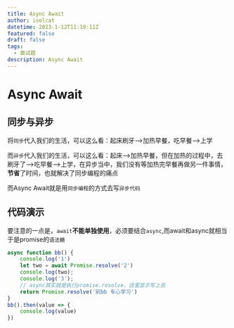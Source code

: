 ```yaml
---
title: Async Await
author: isolcat
datetime: 2023-1-12T11:19:11Z
featured: false
draft: false
tags:
  - 面试题
description: Async Await
---
```


# Async Await

## 同步与异步

将`同步`代入我们的生活，可以这么看：起床刷牙-->加热早餐，吃早餐-->上学

而`异步`代入我们的生活，可以这么看：起床-->加热早餐，但在加热的过程中，去刷牙了-->吃早餐-->上学，在异步当中，我们没有等加热完早餐再做另一件事情，**节省**了时间，也就解决了同步编程的痛点

而Async Await就是用`同步编程`的方式去写`异步代码`

## 代码演示

要注意的一点是，`await`**不能单独使用**，必须要结合`async`,而await和async就相当于是promise的`语法糖`

```js
async function bb() {
    console.log('1')
    let two = await Promise.resolve('2')
    console.log(two);
    console.log('3');
    // async其实就是执行promise.resolve，这里显示写上去
    return Promise.resolve('别bb 专心学习')
}
bb().then(value => {
    console.log(value)
})
```